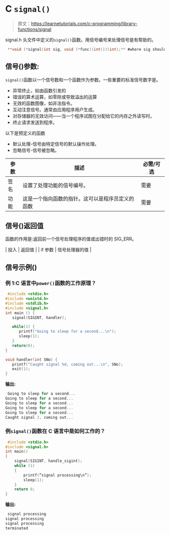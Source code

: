 # C `signal()`

> 原文：<https://learnetutorials.com/c-programming/library-functions/signal>

signal.h 头文件中定义的`signal()`函数。用信号编号来处理信号是有帮助的。

```c
 **void (*signal(int sig, void (*func)(int)))(int);** #where sig should be in integer 

```

## 信号()参数:

`signal()`函数以一个信号数和一个函数作为参数。一些重要的标准信号数字是。

*   异常终止，如由函数引发的
*   错误的算术运算，如零除或导致溢出的运算
*   无效的函数图像，如非法指令。
*   互动注意信号。通常由应用程序用户生成。
*   对存储器的无效访问——当一个程序试图在分配给它的内存之外读写时。
*   终止请求发送到程序。

以下是预定义的函数

*   默认处理-信号由特定信号的默认操作处理。
*   忽略信号-信号被忽略。

| 参数 | 描述 | 必需/可选 |
| --- | --- | --- |
| 签名 | 设置了处理功能的信号编号。 | 需要 |
| 功能 | 这是一个指向函数的指针。这可以是程序员定义的函数 | 需要 |

## 信号()返回值

函数的作用是:返回前一个信号处理程序的值或出错时的 SIG_ERR。

| 投入 | 返回值 |
| if 参数 | 信号处理器的值 |

## 信号示例()

### 例 1:C 语言中`power()`函数的工作原理？

```c
 #include <stdio.h>
#include <unistd.h>
#include <stdlib.h>
#include <signal.h>
int main () {
   signal(SIGINT, handler);

   while(1) {
      printf("Going to sleep for a second...\n");
      sleep(1); 
   }
   return(0);
}

void handler(int SNo) {
   printf("Caught signal %d, coming out...\n", SNo);
   exit(1);
} 

```

**输出:**

```c
 Going to sleep for a second...
Going to sleep for a second...
Going to sleep for a second...
Going to sleep for a second...
Going to sleep for a second...
Caught signal 2, coming out... 
```

### 例`signal()`函数在 C 语言中是如何工作的？

```c
 #include <stdio.h>
#include <signal.h>
int main()
{
    signal(SIGINT, handle_sigint);
    while (1)
    {
        printf(“signal processing\n”);
        sleep(1);
    }
    return 0;
} 

```

**输出:**

```c
 signal processing   
signal processing        
signal processing      
terminated 
```